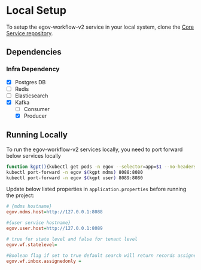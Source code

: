 # Local Setup

To setup the egov-workflow-v2 service in your local system, clone the [Core Service repository](https://github.com/egovernments/core-services).

## Dependencies

### Infra Dependency

- [x] Postgres DB
- [ ] Redis
- [ ] Elasticsearch
- [x] Kafka
  - [ ] Consumer
  - [x] Producer

## Running Locally

To run the egov-workflow-v2 services locally, you need to port forward below services locally

```bash
function kgpt(){kubectl get pods -n egov --selector=app=$1 --no-headers=true | head -n1 | awk '{print $1}'}
kubectl port-forward -n egov $(kgpt mdms) 8088:8080
kubectl port-forward -n egov $(kgpt user) 8089:8080
``` 

Update below listed properties in `application.properties` before running the project:

```ini
# {mdms hostname}
egov.mdms.host=http://127.0.0.1:8088

#{user service hostname}
egov.user.host=http://127.0.0.1:8089 

# true for state level and false for tenant level
egov.wf.statelevel=

#Boolean flag if set to true default search will return records assigned to the user only, if false it will return all the records based on user’s role.
egov.wf.inbox.assignedonly =
```
